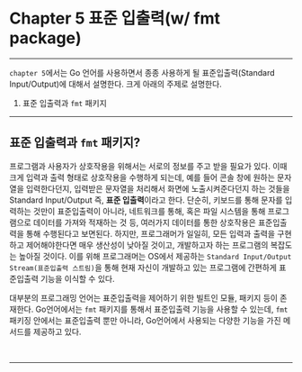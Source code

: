 # Chapter 5 표준 입출력(w/ fmt package)
***
`chapter 5`에서는 Go 언어를 사용하면서 종종 사용하게 될 표준입출력(Standard Input/Output)에 대해서 설명한다.
크게 아래의 주제로 설명한다.
1. 표준 입출력과 `fmt` 패키지
***

## 표준 입출력과 `fmt` 패키지?
프로그램과 사용자가 상호작용을 위해서는 서로의 정보를 주고 받을 필요가 있다. 이때 크게 입력과 출력 형태로 상호작용을 수행하게 되는데,
예를 들어 콘솔 창에 원하는 문자열을 입력한다던지, 입력받은 문자열을 처리해서 화면에 노출시켜준다던지 하는 것들을 Standard Input/Output 즉, **표준 입출력**이라고 한다.
단순히, 키보드를 통해 문자를 입력하는 것만이 표준입출력이 아니라, 네트워크를 통해, 혹은 파일 시스템을 통해 프로그램으로 데이터를 가져와 적재하는 것 등, 여러가지 데이터를 통한 상호작용은 표준입출력을 통해 수행된다고 보면된다.
하지만, 프로그래머가 일일히, 모든 입력과 출력을 구현하고 제어해야한다면 매우 생산성이 낮아질 것이고, 개발하고자 하는 프로그램의 복잡도는 높아질 것이다. 이를 위해 프로그래머는 OS에서 제공하는 `Standard Input/Output Stream(표준입출력 스트림)`을 통해
현재 자신이 개발하고 있는 프로그램에 간편하게 표준입출력 기능을 이식할 수 있다.

대부분의 프로그래밍 언어는 표준입출력을 제어하기 위한 빌트인 모듈, 패키지 등이 존재한다. Go언어에서는 `fmt` 패키지를 통해서 표준입출력 기능을 사용할 수 있는데,
`fmt` 패키징 안에서는 표준입출력 뿐만 아니라, Go언어에서 사용되는 다양한 기능을 가진 메서드를 제공하고 있다.

<br>

***

